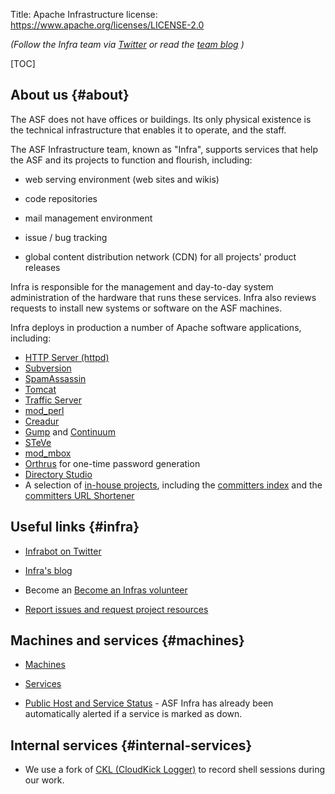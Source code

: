 Title: Apache Infrastructure
license: https://www.apache.org/licenses/LICENSE-2.0

*(Follow the Infra team via [Twitter](http://twitter.com/infrabot) or read
the [team blog](http://blogs.apache.org/infra/) )* 

[TOC]

## About us  {#about}

The ASF does not have offices or buildings. Its only physical existence is the technical infrastructure that enables it to operate, and the staff.

The ASF Infrastructure team, known as "Infra", supports services that help the ASF and its projects to function and flourish, including:

- web serving environment (web sites and wikis)

- code repositories

- mail management environment

- issue / bug tracking

- global content distribution network (CDN) for all projects' product releases


Infra is responsible for the management and day-to-day system administration of the hardware that runs these services. Infra also reviews requests to install new systems or software on the ASF machines.

Infra deploys in production a number of Apache software applications, including:

- [HTTP Server (httpd)](http://httpd.apache.org/)
- [Subversion](http://subversion.apache.org/)
- [SpamAssassin](http://spamassassin.apache.org/)
- [Tomcat](http://tomcat.apache.org/)
- [Traffic Server](http://trafficserver.apache.org/)
- [mod_perl](http://perl.apache.org/)
- [Creadur](http://creadur.apache.org/)
- [Gump](http://gump.apache.org/) and [Continuum](http://continuum.apache.org/)
- [STeVe](http://steve.apache.org/)
- [mod_mbox](http://httpd.apache.org/mod_mbox/)
- <a href="https://cwiki.apache.org/confluence/display/INFRA/OPIE" target="_blank">Orthrus</a> for one-time password generation
- [Directory Studio](http://directory.apache.org/studio/)
- A selection of [in-house projects](https://svn.apache.org/repos/infra/infrastructure/trunk/projects/),
including the [committers index](http://home.apache.org/committer-index.html) and the [committers URL Shortener](http://s.apache.org/)


## Useful links  {#infra}

-  <a href="https://twitter.com/infrabot" target="_blank">Infrabot on Twitter</a>

-  <a href="http://blogs.apache.org/infra/" target="_blank">Infra's blog</a>

-  Become an <a href="https://infra.apache.org/infra-volunteer.html" target="_blank">Become an Infras volunteer</a> 

-  <a href="https://infra.apache.org/contact.html" target="_blank">Report issues and request project
resources</a> 


## Machines and services  {#machines}

-  <a href="https://infra.apache.org/machines.html" target="_blank">Machines</a>

-  <a href="https://infra.apache.org/services.html" target="_blank">Services</a>

-  [Public Host and Service Status](https://status.apache.org/) -
ASF Infra has already been automatically alerted if a service is marked as down.

## Internal services  {#internal-services}

-  We use a fork of [CKL (CloudKick Logger)](ckl) to record shell sessions
   during our work.

